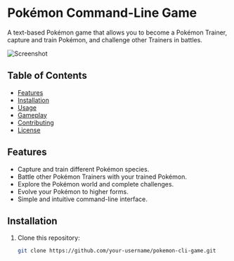 # Pokémon Command-Line Game

A text-based Pokémon game that allows you to become a Pokémon Trainer, capture and train Pokémon, and challenge other Trainers in battles.

![Screenshot](screenshot.png)

## Table of Contents

- [Features](#features)
- [Installation](#installation)
- [Usage](#usage)
- [Gameplay](#gameplay)
- [Contributing](#contributing)
- [License](#license)

## Features

- Capture and train different Pokémon species.
- Battle other Pokémon Trainers with your trained Pokémon.
- Explore the Pokémon world and complete challenges.
- Evolve your Pokémon to higher forms.
- Simple and intuitive command-line interface.

## Installation

1. Clone this repository:

   ```sh
   git clone https://github.com/your-username/pokemon-cli-game.git
